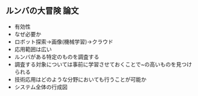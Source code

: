 ## ルンバの大冒険 論文
- 有効性
- なぜ必要か
- ロボット探索→画像(機械学習)→クラウド
- 応用範囲は広い
- ルンバがある特定のものを調査する
- 調査する対象については事前に学習させておくことで~の高いものを見つけられる
- 技術応用はどのような分野においても行うことが可能か
- システム全体の行成図
